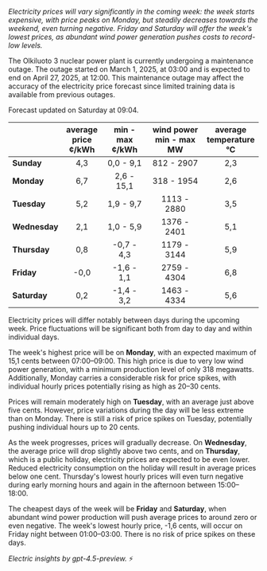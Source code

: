 *Electricity prices will vary significantly in the coming week: the week starts expensive, with price peaks on Monday, but steadily decreases towards the weekend, even turning negative. Friday and Saturday will offer the week's lowest prices, as abundant wind power generation pushes costs to record-low levels.*

The Olkiluoto 3 nuclear power plant is currently undergoing a maintenance outage. The outage started on March 1, 2025, at 03:00 and is expected to end on April 27, 2025, at 12:00. This maintenance outage may affect the accuracy of the electricity price forecast since limited training data is available from previous outages.

Forecast updated on Saturday at 09:04.

|             | average<br>price<br>¢/kWh | min - max<br>¢/kWh | wind power<br>min - max<br>MW | average<br>temperature<br>°C |
|:------------|:------------------------:|:-------------------:|:----------------------------:|:-----------------------------:|
| **Sunday**      |           4,3            |      0,0 - 9,1      |          812 - 2907          |             2,3               |
| **Monday**      |           6,7            |      2,6 - 15,1     |          318 - 1954          |             2,6               |
| **Tuesday**     |           5,2            |      1,9 - 9,7      |         1113 - 2880          |             3,5               |
| **Wednesday**   |           2,1            |      1,0 - 5,9      |         1376 - 2401          |             5,1               |
| **Thursday**    |           0,8            |     -0,7 - 4,3      |         1179 - 3144          |             5,9               |
| **Friday**      |          -0,0            |     -1,6 - 1,1      |         2759 - 4304          |             6,8               |
| **Saturday**    |           0,2            |     -1,4 - 3,2      |         1463 - 4334          |             5,6               |

Electricity prices will differ notably between days during the upcoming week. Price fluctuations will be significant both from day to day and within individual days.

The week's highest price will be on **Monday**, with an expected maximum of 15,1 cents between 07:00–09:00. This high price is due to very low wind power generation, with a minimum production level of only 318 megawatts. Additionally, Monday carries a considerable risk for price spikes, with individual hourly prices potentially rising as high as 20–30 cents.

Prices will remain moderately high on **Tuesday**, with an average just above five cents. However, price variations during the day will be less extreme than on Monday. There is still a risk of price spikes on Tuesday, potentially pushing individual hours up to 20 cents.

As the week progresses, prices will gradually decrease. On **Wednesday**, the average price will drop slightly above two cents, and on **Thursday**, which is a public holiday, electricity prices are expected to be even lower. Reduced electricity consumption on the holiday will result in average prices below one cent. Thursday's lowest hourly prices will even turn negative during early morning hours and again in the afternoon between 15:00–18:00.

The cheapest days of the week will be **Friday** and **Saturday**, when abundant wind power production will push average prices to around zero or even negative. The week's lowest hourly price, -1,6 cents, will occur on Friday night between 01:00–03:00. There is no risk of price spikes on these days.

*Electric insights by gpt-4.5-preview.* ⚡
